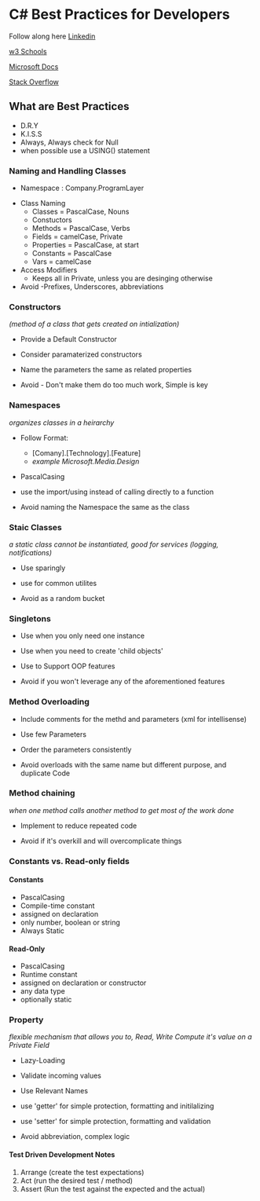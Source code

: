 # C# Best Practices for Developers
Follow along here [Linkedin](https://www.linkedin.com/learning/c-sharp-best-practices-for-developers/what-you-should-know-before-watching)

[w3 Schools](https://www.w3schools.com/)

[Microsoft Docs](https://docs.microsoft.com/en-us/dotnet/csharp/)

[Stack Overflow](https://stackoverflow.com/)


## What are Best Practices

* D.R.Y
* K.I.S.S
* Always, Always check for Null
* when possible use a USING() statement

### Naming and Handling Classes
  - Namespace : Company.ProgramLayer
* Class Naming
  - Classes = PascalCase, Nouns
  - Constuctors
  - Methods = PascalCase, Verbs  
  - Fields = camelCase, Private
  - Properties = PascalCase, at start
  - Constants = PascalCase
  - Vars = camelCase
* Access Modifiers
  - Keeps all in Private, unless you are desinging otherwise
* Avoid 
  -Prefixes, Underscores, abbreviations
  
### Constructors
*(method of a class that gets created on intialization)*
  
  * Provide a Default Constructor
  * Consider paramaterized constructors
  * Name the parameters the same as related properties
  
  * Avoid - Don't make them do too much work, Simple is key

### Namespaces
*organizes classes in a heirarchy*

  * Follow Format: 
      - [Comany].[Technology].[Feature]
      - *example Microsoft.Media.Design*
  * PascalCasing
  * use the import/using instead of calling directly to a function
  
  * Avoid naming the Namespace the same as the class

### Staic Classes
*a static class cannot be instantiated, good for services (logging, notifications)*

  * Use sparingly
  * use for common utilites
  
  * Avoid as a random bucket

### Singletons

  * Use when you only need one instance
  * Use when you need to create 'child objects'
  * Use to Support OOP features
  
  * Avoid if you won't leverage any of the aforementioned features

### Method Overloading

  * Include comments for the methd and parameters (xml for intellisense)
  * Use few Parameters
  * Order the parameters consistently
  
  * Avoid overloads with the same name but different purpose, and duplicate Code
  
### Method chaining
*when one method calls another method to get most of the work done*
  
  * Implement to reduce repeated code
  
  * Avoid if it's overkill and will overcomplicate things

### Constants vs. Read-only fields

  #### Constants
  * PascalCasing
  * Compile-time constant
  * assigned on declaration
  * only number, boolean or string
  * Always Static
  
  #### Read-Only
  * PascalCasing
  * Runtime constant
  * assigned on declaration or constructor
  * any data type
  * optionally static

### Property
*flexible mechanism that allows you to, Read, Write Compute it's value on a Private Field* 

  * Lazy-Loading
  * Validate incoming values
  * Use Relevant Names
  * use 'getter' for simple protection, formatting and initilalizing
  * use 'setter' for simple protection, formatting and validation
  
  * Avoid abbreviation, complex logic
  
#### Test Driven Development Notes

1. Arrange (create the test expectations)
2. Act     (run the desired test / method)
3. Assert  (Run the test against the expected and the actual)
